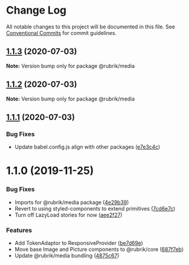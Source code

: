 # Change Log

All notable changes to this project will be documented in this file.
See [Conventional Commits](https://conventionalcommits.org) for commit guidelines.

## [1.1.3](https://github.com/brettgullan/rubrik/compare/@rubrik/media@1.1.2...@rubrik/media@1.1.3) (2020-07-03)

**Note:** Version bump only for package @rubrik/media





## [1.1.2](https://github.com/brettgullan/rubrik/compare/@rubrik/media@1.1.1...@rubrik/media@1.1.2) (2020-07-03)

**Note:** Version bump only for package @rubrik/media





## [1.1.1](https://github.com/brettgullan/rubrik/compare/@rubrik/media@1.1.0...@rubrik/media@1.1.1) (2020-07-03)


### Bug Fixes

* Update babel.config.js align with other packages ([e7e3c4c](https://github.com/brettgullan/rubrik/commit/e7e3c4c68251755468d119b7c94f02020416c4c3))





# 1.1.0 (2019-11-25)


### Bug Fixes

* Imports for @rubrik/media package ([4e29b39](https://github.com/brettgullan/rubrik/commit/4e29b39aa4223dd3ea5233824921ea072829f5f3))
* Revert to using styled-components to extend primitives ([7cd6e7c](https://github.com/brettgullan/rubrik/commit/7cd6e7c24cc3dc2a876fbf2108d2ae252e386efe))
* Turn off LazyLoad stories for now ([aee2f27](https://github.com/brettgullan/rubrik/commit/aee2f27d1da3f02fabc86bbed1d43a9eb8bb9b05))


### Features

* Add TokenAdaptor to ResponsiveProvider ([be7d69e](https://github.com/brettgullan/rubrik/commit/be7d69eb6ba1c02c59726d43f51713ff223c3ea3))
* Move base Image and Picture components to @rubrik/core ([687f7eb](https://github.com/brettgullan/rubrik/commit/687f7eb96db74cd110c743285019024973208002))
* Update @rubrik/media bundling ([4875c67](https://github.com/brettgullan/rubrik/commit/4875c67791f734d832efb2ee07a8fd9baae873a5))
